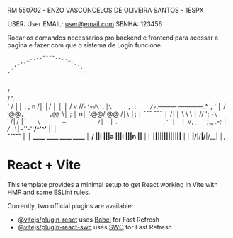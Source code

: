 RM 550702 - ENZO VASCONCELOS DE OLIVEIRA SANTOS - 1ESPX

USER: User
EMAIL: user@email.com
SENHA: 123456

Rodar os comandos necessarios pro backend e frontend para acessar a pagina e fazer com que o sistema de Login funcione.



          _..--¯¯¯¯--.._
      ,-''              `-.
    ,'                     `.
   ,                         \
  /                           \
 /          ′.                 \
'          /  ││                ;
;       n /│  │/         │      │
│      / v    /\/`-'v√\'.│\     ,
:    /v`,———         ————.^.    ;
'   │  /′@@`,        ,@@ `\│    ;
│  n│  '.@@/         \@@  /│\  │;
` │ `    ¯¯¯          ¯¯¯  │ \/││
 \ \ \                     │ /\/
 '; `-\          `′       /│/ │′
  `    \       —          /│  │
   `    `.              .' │  │
    v,_   `;._     _.-;    │  /
       `'`\│-_`'-''__/^'^' │ │        
              ¯¯¯¯¯        │ │
    ____ ____ ____ ____    │ /
   ||l |||a |||i |||n ||   ││
   ||__|||__|||__|||__||   ││
   |/__\|/__\|/__\|/__\|   │,


# React + Vite

This template provides a minimal setup to get React working in Vite with HMR and some ESLint rules.

Currently, two official plugins are available:

- [@vitejs/plugin-react](https://github.com/vitejs/vite-plugin-react/blob/main/packages/plugin-react/README.md) uses [Babel](https://babeljs.io/) for Fast Refresh
- [@vitejs/plugin-react-swc](https://github.com/vitejs/vite-plugin-react-swc) uses [SWC](https://swc.rs/) for Fast Refresh


